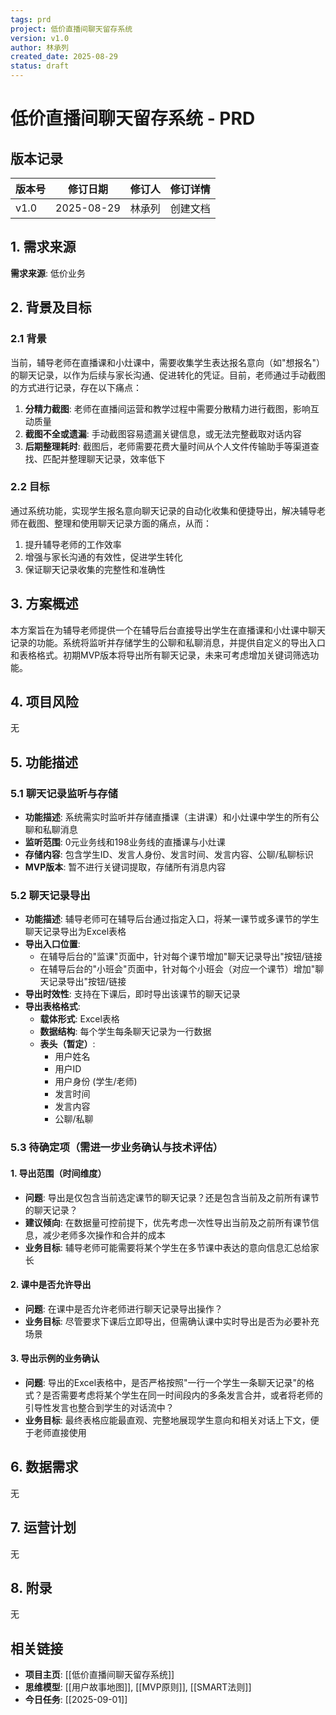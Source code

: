 ```yaml
---
tags: prd
project: 低价直播间聊天留存系统
version: v1.0
author: 林承列
created_date: 2025-08-29
status: draft
---
```


# 低价直播间聊天留存系统 - PRD

## 版本记录

| 版本号 | 修订日期 | 修订人 | 修订详情 |
|--------|----------|--------|----------|
| v1.0   | 2025-08-29 | 林承列 | 创建文档 |

## 1. 需求来源

**需求来源**: 低价业务

## 2. 背景及目标

### 2.1 背景

当前，辅导老师在直播课和小灶课中，需要收集学生表达报名意向（如"想报名"）的聊天记录，以作为后续与家长沟通、促进转化的凭证。目前，老师通过手动截图的方式进行记录，存在以下痛点：

1. **分精力截图**: 老师在直播间运营和教学过程中需要分散精力进行截图，影响互动质量
2. **截图不全或遗漏**: 手动截图容易遗漏关键信息，或无法完整截取对话内容
3. **后期整理耗时**: 截图后，老师需要花费大量时间从个人文件传输助手等渠道查找、匹配并整理聊天记录，效率低下

### 2.2 目标

通过系统功能，实现学生报名意向聊天记录的自动化收集和便捷导出，解决辅导老师在截图、整理和使用聊天记录方面的痛点，从而：

1. 提升辅导老师的工作效率
2. 增强与家长沟通的有效性，促进学生转化
3. 保证聊天记录收集的完整性和准确性

## 3. 方案概述

本方案旨在为辅导老师提供一个在辅导后台直接导出学生在直播课和小灶课中聊天记录的功能。系统将监听并存储学生的公聊和私聊消息，并提供自定义的导出入口和表格格式。初期MVP版本将导出所有聊天记录，未来可考虑增加关键词筛选功能。

## 4. 项目风险

无

## 5. 功能描述

### 5.1 聊天记录监听与存储

- **功能描述**: 系统需实时监听并存储直播课（主讲课）和小灶课中学生的所有公聊和私聊消息
- **监听范围**: 0元业务线和198业务线的直播课与小灶课
- **存储内容**: 包含学生ID、发言人身份、发言时间、发言内容、公聊/私聊标识
- **MVP版本**: 暂不进行关键词提取，存储所有消息内容

### 5.2 聊天记录导出

- **功能描述**: 辅导老师可在辅导后台通过指定入口，将某一课节或多课节的学生聊天记录导出为Excel表格
- **导出入口位置**:
  - 在辅导后台的"监课"页面中，针对每个课节增加"聊天记录导出"按钮/链接
  - 在辅导后台的"小班会"页面中，针对每个小班会（对应一个课节）增加"聊天记录导出"按钮/链接
- **导出时效性**: 支持在下课后，即时导出该课节的聊天记录
- **导出表格格式**:
  - **载体形式**: Excel表格
  - **数据结构**: 每个学生每条聊天记录为一行数据
  - **表头（暂定）**:
    - 用户姓名
    - 用户ID
    - 用户身份 (学生/老师)
    - 发言时间
    - 发言内容
    - 公聊/私聊

### 5.3 待确定项（需进一步业务确认与技术评估）

#### 1. 导出范围（时间维度）
- **问题**: 导出是仅包含当前选定课节的聊天记录？还是包含当前及之前所有课节的聊天记录？
- **建议倾向**: 在数据量可控前提下，优先考虑一次性导出当前及之前所有课节信息，减少老师多次操作和合并的成本
- **业务目标**: 辅导老师可能需要将某个学生在多节课中表达的意向信息汇总给家长

#### 2. 课中是否允许导出
- **问题**: 在课中是否允许老师进行聊天记录导出操作？
- **业务目标**: 尽管要求下课后立即导出，但需确认课中实时导出是否为必要补充场景

#### 3. 导出示例的业务确认
- **问题**: 导出的Excel表格中，是否严格按照"一行一个学生一条聊天记录"的格式？是否需要考虑将某个学生在同一时间段内的多条发言合并，或者将老师的引导性发言也整合到学生的对话流中？
- **业务目标**: 最终表格应能最直观、完整地展现学生意向和相关对话上下文，便于老师直接使用

## 6. 数据需求

无

## 7. 运营计划

无

## 8. 附录

无

## 相关链接

- **项目主页**: [[低价直播间聊天留存系统]]
- **思维模型**: [[用户故事地图]], [[MVP原则]], [[SMART法则]]
- **今日任务**: [[2025-09-01]]